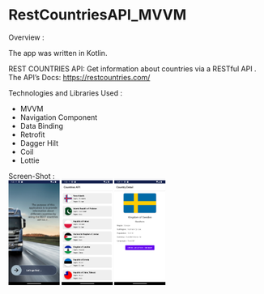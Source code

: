 # RestCountriesAPI_MVVM
Overview :

The app was written in Kotlin.

REST COUNTRIES API: Get information about countries via a RESTful API .
<br>
The API’s Docs: https://restcountries.com/

Technologies and Libraries Used :

- MVVM
- Navigation Component
- Data Binding
- Retrofit
- Dagger Hilt
- Coil
- Lottie


Screen-Shot :
<br>
<img alt="Ezatpanah RestCountriesAPI_MVVM" src="screenshot/Screenshot_1682787832.png" width="20%">
<img alt="Ezatpanah RestCountriesAPI_MVVM" src="screenshot/Screenshot_1682787850.png" width="20%">
<img alt="Ezatpanah RestCountriesAPI_MVVM" src="screenshot/Screenshot_1682788175.png" width="20%">

